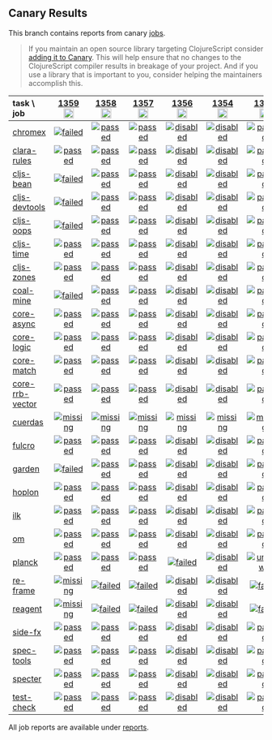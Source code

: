 ## Canary Results

This branch contains reports from canary [jobs](https://github.com/cljs-oss/canary/tree/jobs).

> If you maintain an open source library targeting ClojureScript consider [adding it to Canary](https://github.com/cljs-oss/canary/tree/master#how-to-participate). This will help ensure that no changes to the ClojureScript compiler results in breakage of your project. And if you use a library that is important to you, consider helping the maintainers accomplish this.

[//]: # (begin_overview_table)

| task \ job | <a href="reports/2020/04/01/job-001359-1.10.653-c057c92b" title="job #1359&#xA;&#xA;job&#xA;&#xA;requested by BinaryAge Bot (@babot) on 2020-04-01T11:02:30Z">1359<br/><img width=20 height=20 src="https://avatars0.githubusercontent.com/u/1476765?v=4&s=60"></a> | <a href="reports/2020/03/31/job-001358-1.10.650-465acf8f" title="job #1358&#xA;&#xA;job&#xA;&#xA;requested by BinaryAge Bot (@babot) on 2020-03-31T11:02:35Z">1358<br/><img width=20 height=20 src="https://avatars0.githubusercontent.com/u/1476765?v=4&s=60"></a> | <a href="reports/2020/03/30/job-001357-1.10.640-6ec0b763" title="job #1357&#xA;&#xA;job&#xA;&#xA;requested by BinaryAge Bot (@babot) on 2020-03-30T11:02:35Z">1357<br/><img width=20 height=20 src="https://avatars0.githubusercontent.com/u/1476765?v=4&s=60"></a> | <a href="reports/2020/03/29/job-001356-1.10.634-f227fadb" title="job #1356&#xA;&#xA;job -vvvv --only planck&#xA;&#xA;requested by Mike Fikes (@mfikes) on 2020-03-29T14:02:32Z">1356<br/><img width=20 height=20 src="https://avatars1.githubusercontent.com/u/1723464?v=4&s=60"></a> | <a href="reports/2020/03/29/job-001354-1.10.634-f227fadb" title="job #1354&#xA;&#xA;job -vvvv --only cljs-planck&#xA;&#xA;requested by Antonin Hildebrand (@darwin) on 2020-03-29T13:37:30Z">1354<br/><img width=20 height=20 src="https://avatars1.githubusercontent.com/u/5453?v=4&s=60"></a> | <a href="reports/2020/03/29/job-001352-1.10.634-f227fadb" title="job #1352&#xA;&#xA;job&#xA;&#xA;requested by BinaryAge Bot (@babot) on 2020-03-29T11:02:50Z">1352<br/><img width=20 height=20 src="https://avatars0.githubusercontent.com/u/1476765?v=4&s=60"></a> | <a href="reports/2020/03/28/job-001351-1.10.624-20f34d85" title="job #1351&#xA;&#xA;job --only cuerdas&#xA;&#xA;requested by Mike Fikes (@mfikes) on 2020-03-28T14:21:32Z">1351<br/><img width=20 height=20 src="https://avatars1.githubusercontent.com/u/1723464?v=4&s=60"></a> | <a href="reports/2020/03/28/job-001348-1.10.624-20f34d85" title="job #1348&#xA;&#xA;job&#xA;&#xA;requested by BinaryAge Bot (@babot) on 2020-03-28T11:02:24Z">1348<br/><img width=20 height=20 src="https://avatars0.githubusercontent.com/u/1476765?v=4&s=60"></a> | <a href="reports/2020/03/28/job-001347-1.10.624-20f34d85" title="job #1347&#xA;&#xA;job&#xA;&#xA;requested by Mike Fikes (@mfikes) on 2020-03-28T01:31:31Z">1347<br/><img width=20 height=20 src="https://avatars1.githubusercontent.com/u/1723464?v=4&s=60"></a> | <a href="reports/2020/03/28/job-001346-1.10.624-20f34d85" title="job #1346&#xA;&#xA;job --only core-async&#xA;&#xA;requested by Mike Fikes (@mfikes) on 2020-03-28T01:13:58Z">1346<br/><img width=20 height=20 src="https://avatars1.githubusercontent.com/u/1723464?v=4&s=60"></a> |
| :--- | :---: | :---: | :---: | :---: | :---: | :---: | :---: | :---: | :---: | :---: |
| [chromex](https://github.com/binaryage/chromex) | <a href="reports/2020/04/01/job-001359-1.10.653-c057c92b#-chromex"><img title="failed" src="http://box.binaryage.com/s-failed.svg"><a> | <a href="reports/2020/03/31/job-001358-1.10.650-465acf8f#-chromex"><img title="passed" src="http://box.binaryage.com/s-passed.svg"><a> | <a href="reports/2020/03/30/job-001357-1.10.640-6ec0b763#-chromex"><img title="passed" src="http://box.binaryage.com/s-passed.svg"><a> | <a href="reports/2020/03/29/job-001356-1.10.634-f227fadb#-chromex"><img title="disabled" src="http://box.binaryage.com/s-disabled.svg"><a> | <a href="reports/2020/03/29/job-001354-1.10.634-f227fadb#-chromex"><img title="disabled" src="http://box.binaryage.com/s-disabled.svg"><a> | <a href="reports/2020/03/29/job-001352-1.10.634-f227fadb#-chromex"><img title="passed" src="http://box.binaryage.com/s-passed.svg"><a> | <a href="reports/2020/03/28/job-001351-1.10.624-20f34d85#-chromex"><img title="disabled" src="http://box.binaryage.com/s-disabled.svg"><a> | <a href="reports/2020/03/28/job-001348-1.10.624-20f34d85#-chromex"><img title="passed" src="http://box.binaryage.com/s-passed.svg"><a> | <a href="reports/2020/03/28/job-001347-1.10.624-20f34d85#-chromex"><img title="unknown" src="http://box.binaryage.com/s-unknown.svg"><a> | <a href="reports/2020/03/28/job-001346-1.10.624-20f34d85#-chromex"><img title="disabled" src="http://box.binaryage.com/s-disabled.svg"><a> |
| [clara-rules](https://github.com/cerner/clara-rules) | <a href="reports/2020/04/01/job-001359-1.10.653-c057c92b#-clara-rules"><img title="passed" src="http://box.binaryage.com/s-passed.svg"><a> | <a href="reports/2020/03/31/job-001358-1.10.650-465acf8f#-clara-rules"><img title="passed" src="http://box.binaryage.com/s-passed.svg"><a> | <a href="reports/2020/03/30/job-001357-1.10.640-6ec0b763#-clara-rules"><img title="passed" src="http://box.binaryage.com/s-passed.svg"><a> | <a href="reports/2020/03/29/job-001356-1.10.634-f227fadb#-clara-rules"><img title="disabled" src="http://box.binaryage.com/s-disabled.svg"><a> | <a href="reports/2020/03/29/job-001354-1.10.634-f227fadb#-clara-rules"><img title="disabled" src="http://box.binaryage.com/s-disabled.svg"><a> | <a href="reports/2020/03/29/job-001352-1.10.634-f227fadb#-clara-rules"><img title="passed" src="http://box.binaryage.com/s-passed.svg"><a> | <a href="reports/2020/03/28/job-001351-1.10.624-20f34d85#-clara-rules"><img title="disabled" src="http://box.binaryage.com/s-disabled.svg"><a> | <a href="reports/2020/03/28/job-001348-1.10.624-20f34d85#-clara-rules"><img title="passed" src="http://box.binaryage.com/s-passed.svg"><a> | <a href="reports/2020/03/28/job-001347-1.10.624-20f34d85#-clara-rules"><img title="passed" src="http://box.binaryage.com/s-passed.svg"><a> | <a href="reports/2020/03/28/job-001346-1.10.624-20f34d85#-clara-rules"><img title="disabled" src="http://box.binaryage.com/s-disabled.svg"><a> |
| [cljs-bean](https://github.com/mfikes/cljs-bean) | <a href="reports/2020/04/01/job-001359-1.10.653-c057c92b#-cljs-bean"><img title="failed" src="http://box.binaryage.com/s-failed.svg"><a> | <a href="reports/2020/03/31/job-001358-1.10.650-465acf8f#-cljs-bean"><img title="passed" src="http://box.binaryage.com/s-passed.svg"><a> | <a href="reports/2020/03/30/job-001357-1.10.640-6ec0b763#-cljs-bean"><img title="passed" src="http://box.binaryage.com/s-passed.svg"><a> | <a href="reports/2020/03/29/job-001356-1.10.634-f227fadb#-cljs-bean"><img title="disabled" src="http://box.binaryage.com/s-disabled.svg"><a> | <a href="reports/2020/03/29/job-001354-1.10.634-f227fadb#-cljs-bean"><img title="disabled" src="http://box.binaryage.com/s-disabled.svg"><a> | <a href="reports/2020/03/29/job-001352-1.10.634-f227fadb#-cljs-bean"><img title="passed" src="http://box.binaryage.com/s-passed.svg"><a> | <a href="reports/2020/03/28/job-001351-1.10.624-20f34d85#-cljs-bean"><img title="disabled" src="http://box.binaryage.com/s-disabled.svg"><a> | <a href="reports/2020/03/28/job-001348-1.10.624-20f34d85#-cljs-bean"><img title="passed" src="http://box.binaryage.com/s-passed.svg"><a> | <a href="reports/2020/03/28/job-001347-1.10.624-20f34d85#-cljs-bean"><img title="passed" src="http://box.binaryage.com/s-passed.svg"><a> | <a href="reports/2020/03/28/job-001346-1.10.624-20f34d85#-cljs-bean"><img title="disabled" src="http://box.binaryage.com/s-disabled.svg"><a> |
| [cljs-devtools](https://github.com/binaryage/cljs-devtools) | <a href="reports/2020/04/01/job-001359-1.10.653-c057c92b#-cljs-devtools"><img title="failed" src="http://box.binaryage.com/s-failed.svg"><a> | <a href="reports/2020/03/31/job-001358-1.10.650-465acf8f#-cljs-devtools"><img title="passed" src="http://box.binaryage.com/s-passed.svg"><a> | <a href="reports/2020/03/30/job-001357-1.10.640-6ec0b763#-cljs-devtools"><img title="passed" src="http://box.binaryage.com/s-passed.svg"><a> | <a href="reports/2020/03/29/job-001356-1.10.634-f227fadb#-cljs-devtools"><img title="disabled" src="http://box.binaryage.com/s-disabled.svg"><a> | <a href="reports/2020/03/29/job-001354-1.10.634-f227fadb#-cljs-devtools"><img title="disabled" src="http://box.binaryage.com/s-disabled.svg"><a> | <a href="reports/2020/03/29/job-001352-1.10.634-f227fadb#-cljs-devtools"><img title="passed" src="http://box.binaryage.com/s-passed.svg"><a> | <a href="reports/2020/03/28/job-001351-1.10.624-20f34d85#-cljs-devtools"><img title="disabled" src="http://box.binaryage.com/s-disabled.svg"><a> | <a href="reports/2020/03/28/job-001348-1.10.624-20f34d85#-cljs-devtools"><img title="passed" src="http://box.binaryage.com/s-passed.svg"><a> | <a href="reports/2020/03/28/job-001347-1.10.624-20f34d85#-cljs-devtools"><img title="unknown" src="http://box.binaryage.com/s-unknown.svg"><a> | <a href="reports/2020/03/28/job-001346-1.10.624-20f34d85#-cljs-devtools"><img title="disabled" src="http://box.binaryage.com/s-disabled.svg"><a> |
| [cljs-oops](https://github.com/binaryage/cljs-oops) | <a href="reports/2020/04/01/job-001359-1.10.653-c057c92b#-cljs-oops"><img title="failed" src="http://box.binaryage.com/s-failed.svg"><a> | <a href="reports/2020/03/31/job-001358-1.10.650-465acf8f#-cljs-oops"><img title="passed" src="http://box.binaryage.com/s-passed.svg"><a> | <a href="reports/2020/03/30/job-001357-1.10.640-6ec0b763#-cljs-oops"><img title="passed" src="http://box.binaryage.com/s-passed.svg"><a> | <a href="reports/2020/03/29/job-001356-1.10.634-f227fadb#-cljs-oops"><img title="disabled" src="http://box.binaryage.com/s-disabled.svg"><a> | <a href="reports/2020/03/29/job-001354-1.10.634-f227fadb#-cljs-oops"><img title="disabled" src="http://box.binaryage.com/s-disabled.svg"><a> | <a href="reports/2020/03/29/job-001352-1.10.634-f227fadb#-cljs-oops"><img title="passed" src="http://box.binaryage.com/s-passed.svg"><a> | <a href="reports/2020/03/28/job-001351-1.10.624-20f34d85#-cljs-oops"><img title="disabled" src="http://box.binaryage.com/s-disabled.svg"><a> | <a href="reports/2020/03/28/job-001348-1.10.624-20f34d85#-cljs-oops"><img title="passed" src="http://box.binaryage.com/s-passed.svg"><a> | <a href="reports/2020/03/28/job-001347-1.10.624-20f34d85#-cljs-oops"><img title="unknown" src="http://box.binaryage.com/s-unknown.svg"><a> | <a href="reports/2020/03/28/job-001346-1.10.624-20f34d85#-cljs-oops"><img title="disabled" src="http://box.binaryage.com/s-disabled.svg"><a> |
| [cljs-time](https://github.com/andrewmcveigh/cljs-time) | <a href="reports/2020/04/01/job-001359-1.10.653-c057c92b#-cljs-time"><img title="passed" src="http://box.binaryage.com/s-passed.svg"><a> | <a href="reports/2020/03/31/job-001358-1.10.650-465acf8f#-cljs-time"><img title="passed" src="http://box.binaryage.com/s-passed.svg"><a> | <a href="reports/2020/03/30/job-001357-1.10.640-6ec0b763#-cljs-time"><img title="passed" src="http://box.binaryage.com/s-passed.svg"><a> | <a href="reports/2020/03/29/job-001356-1.10.634-f227fadb#-cljs-time"><img title="disabled" src="http://box.binaryage.com/s-disabled.svg"><a> | <a href="reports/2020/03/29/job-001354-1.10.634-f227fadb#-cljs-time"><img title="disabled" src="http://box.binaryage.com/s-disabled.svg"><a> | <a href="reports/2020/03/29/job-001352-1.10.634-f227fadb#-cljs-time"><img title="passed" src="http://box.binaryage.com/s-passed.svg"><a> | <a href="reports/2020/03/28/job-001351-1.10.624-20f34d85#-cljs-time"><img title="disabled" src="http://box.binaryage.com/s-disabled.svg"><a> | <a href="reports/2020/03/28/job-001348-1.10.624-20f34d85#-cljs-time"><img title="passed" src="http://box.binaryage.com/s-passed.svg"><a> | <a href="reports/2020/03/28/job-001347-1.10.624-20f34d85#-cljs-time"><img title="passed" src="http://box.binaryage.com/s-passed.svg"><a> | <a href="reports/2020/03/28/job-001346-1.10.624-20f34d85#-cljs-time"><img title="disabled" src="http://box.binaryage.com/s-disabled.svg"><a> |
| [cljs-zones](https://github.com/binaryage/cljs-zones) | <a href="reports/2020/04/01/job-001359-1.10.653-c057c92b#-cljs-zones"><img title="passed" src="http://box.binaryage.com/s-passed.svg"><a> | <a href="reports/2020/03/31/job-001358-1.10.650-465acf8f#-cljs-zones"><img title="passed" src="http://box.binaryage.com/s-passed.svg"><a> | <a href="reports/2020/03/30/job-001357-1.10.640-6ec0b763#-cljs-zones"><img title="passed" src="http://box.binaryage.com/s-passed.svg"><a> | <a href="reports/2020/03/29/job-001356-1.10.634-f227fadb#-cljs-zones"><img title="disabled" src="http://box.binaryage.com/s-disabled.svg"><a> | <a href="reports/2020/03/29/job-001354-1.10.634-f227fadb#-cljs-zones"><img title="disabled" src="http://box.binaryage.com/s-disabled.svg"><a> | <a href="reports/2020/03/29/job-001352-1.10.634-f227fadb#-cljs-zones"><img title="passed" src="http://box.binaryage.com/s-passed.svg"><a> | <a href="reports/2020/03/28/job-001351-1.10.624-20f34d85#-cljs-zones"><img title="disabled" src="http://box.binaryage.com/s-disabled.svg"><a> | <a href="reports/2020/03/28/job-001348-1.10.624-20f34d85#-cljs-zones"><img title="passed" src="http://box.binaryage.com/s-passed.svg"><a> | <a href="reports/2020/03/28/job-001347-1.10.624-20f34d85#-cljs-zones"><img title="unknown" src="http://box.binaryage.com/s-unknown.svg"><a> | <a href="reports/2020/03/28/job-001346-1.10.624-20f34d85#-cljs-zones"><img title="disabled" src="http://box.binaryage.com/s-disabled.svg"><a> |
| [coal-mine](https://github.com/mfikes/coal-mine) | <a href="reports/2020/04/01/job-001359-1.10.653-c057c92b#-coal-mine"><img title="failed" src="http://box.binaryage.com/s-failed.svg"><a> | <a href="reports/2020/03/31/job-001358-1.10.650-465acf8f#-coal-mine"><img title="passed" src="http://box.binaryage.com/s-passed.svg"><a> | <a href="reports/2020/03/30/job-001357-1.10.640-6ec0b763#-coal-mine"><img title="passed" src="http://box.binaryage.com/s-passed.svg"><a> | <a href="reports/2020/03/29/job-001356-1.10.634-f227fadb#-coal-mine"><img title="disabled" src="http://box.binaryage.com/s-disabled.svg"><a> | <a href="reports/2020/03/29/job-001354-1.10.634-f227fadb#-coal-mine"><img title="disabled" src="http://box.binaryage.com/s-disabled.svg"><a> | <a href="reports/2020/03/29/job-001352-1.10.634-f227fadb#-coal-mine"><img title="passed" src="http://box.binaryage.com/s-passed.svg"><a> | <a href="reports/2020/03/28/job-001351-1.10.624-20f34d85#-coal-mine"><img title="disabled" src="http://box.binaryage.com/s-disabled.svg"><a> | <a href="reports/2020/03/28/job-001348-1.10.624-20f34d85#-coal-mine"><img title="passed" src="http://box.binaryage.com/s-passed.svg"><a> | <a href="reports/2020/03/28/job-001347-1.10.624-20f34d85#-coal-mine"><img title="passed" src="http://box.binaryage.com/s-passed.svg"><a> | <a href="reports/2020/03/28/job-001346-1.10.624-20f34d85#-coal-mine"><img title="disabled" src="http://box.binaryage.com/s-disabled.svg"><a> |
| [core-async](https://github.com/clojure/core.async) | <a href="reports/2020/04/01/job-001359-1.10.653-c057c92b#-core-async"><img title="passed" src="http://box.binaryage.com/s-passed.svg"><a> | <a href="reports/2020/03/31/job-001358-1.10.650-465acf8f#-core-async"><img title="passed" src="http://box.binaryage.com/s-passed.svg"><a> | <a href="reports/2020/03/30/job-001357-1.10.640-6ec0b763#-core-async"><img title="passed" src="http://box.binaryage.com/s-passed.svg"><a> | <a href="reports/2020/03/29/job-001356-1.10.634-f227fadb#-core-async"><img title="disabled" src="http://box.binaryage.com/s-disabled.svg"><a> | <a href="reports/2020/03/29/job-001354-1.10.634-f227fadb#-core-async"><img title="disabled" src="http://box.binaryage.com/s-disabled.svg"><a> | <a href="reports/2020/03/29/job-001352-1.10.634-f227fadb#-core-async"><img title="passed" src="http://box.binaryage.com/s-passed.svg"><a> | <a href="reports/2020/03/28/job-001351-1.10.624-20f34d85#-core-async"><img title="disabled" src="http://box.binaryage.com/s-disabled.svg"><a> | <a href="reports/2020/03/28/job-001348-1.10.624-20f34d85#-core-async"><img title="passed" src="http://box.binaryage.com/s-passed.svg"><a> | <a href="reports/2020/03/28/job-001347-1.10.624-20f34d85#-core-async"><img title="passed" src="http://box.binaryage.com/s-passed.svg"><a> | <a href="reports/2020/03/28/job-001346-1.10.624-20f34d85#-core-async"><img title="passed" src="http://box.binaryage.com/s-passed.svg"><a> |
| [core-logic](https://github.com/clojure/core.logic) | <a href="reports/2020/04/01/job-001359-1.10.653-c057c92b#-core-logic"><img title="passed" src="http://box.binaryage.com/s-passed.svg"><a> | <a href="reports/2020/03/31/job-001358-1.10.650-465acf8f#-core-logic"><img title="passed" src="http://box.binaryage.com/s-passed.svg"><a> | <a href="reports/2020/03/30/job-001357-1.10.640-6ec0b763#-core-logic"><img title="passed" src="http://box.binaryage.com/s-passed.svg"><a> | <a href="reports/2020/03/29/job-001356-1.10.634-f227fadb#-core-logic"><img title="disabled" src="http://box.binaryage.com/s-disabled.svg"><a> | <a href="reports/2020/03/29/job-001354-1.10.634-f227fadb#-core-logic"><img title="disabled" src="http://box.binaryage.com/s-disabled.svg"><a> | <a href="reports/2020/03/29/job-001352-1.10.634-f227fadb#-core-logic"><img title="passed" src="http://box.binaryage.com/s-passed.svg"><a> | <a href="reports/2020/03/28/job-001351-1.10.624-20f34d85#-core-logic"><img title="disabled" src="http://box.binaryage.com/s-disabled.svg"><a> | <a href="reports/2020/03/28/job-001348-1.10.624-20f34d85#-core-logic"><img title="passed" src="http://box.binaryage.com/s-passed.svg"><a> | <a href="reports/2020/03/28/job-001347-1.10.624-20f34d85#-core-logic"><img title="passed" src="http://box.binaryage.com/s-passed.svg"><a> | <a href="reports/2020/03/28/job-001346-1.10.624-20f34d85#-core-logic"><img title="disabled" src="http://box.binaryage.com/s-disabled.svg"><a> |
| [core-match](https://github.com/clojure/core.match) | <a href="reports/2020/04/01/job-001359-1.10.653-c057c92b#-core-match"><img title="passed" src="http://box.binaryage.com/s-passed.svg"><a> | <a href="reports/2020/03/31/job-001358-1.10.650-465acf8f#-core-match"><img title="passed" src="http://box.binaryage.com/s-passed.svg"><a> | <a href="reports/2020/03/30/job-001357-1.10.640-6ec0b763#-core-match"><img title="passed" src="http://box.binaryage.com/s-passed.svg"><a> | <a href="reports/2020/03/29/job-001356-1.10.634-f227fadb#-core-match"><img title="disabled" src="http://box.binaryage.com/s-disabled.svg"><a> | <a href="reports/2020/03/29/job-001354-1.10.634-f227fadb#-core-match"><img title="disabled" src="http://box.binaryage.com/s-disabled.svg"><a> | <a href="reports/2020/03/29/job-001352-1.10.634-f227fadb#-core-match"><img title="passed" src="http://box.binaryage.com/s-passed.svg"><a> | <a href="reports/2020/03/28/job-001351-1.10.624-20f34d85#-core-match"><img title="disabled" src="http://box.binaryage.com/s-disabled.svg"><a> | <a href="reports/2020/03/28/job-001348-1.10.624-20f34d85#-core-match"><img title="passed" src="http://box.binaryage.com/s-passed.svg"><a> | <a href="reports/2020/03/28/job-001347-1.10.624-20f34d85#-core-match"><img title="passed" src="http://box.binaryage.com/s-passed.svg"><a> | <a href="reports/2020/03/28/job-001346-1.10.624-20f34d85#-core-match"><img title="disabled" src="http://box.binaryage.com/s-disabled.svg"><a> |
| [core-rrb-vector](https://github.com/clojure/core.rrb-vector) | <a href="reports/2020/04/01/job-001359-1.10.653-c057c92b#-core-rrb-vector"><img title="passed" src="http://box.binaryage.com/s-passed.svg"><a> | <a href="reports/2020/03/31/job-001358-1.10.650-465acf8f#-core-rrb-vector"><img title="passed" src="http://box.binaryage.com/s-passed.svg"><a> | <a href="reports/2020/03/30/job-001357-1.10.640-6ec0b763#-core-rrb-vector"><img title="passed" src="http://box.binaryage.com/s-passed.svg"><a> | <a href="reports/2020/03/29/job-001356-1.10.634-f227fadb#-core-rrb-vector"><img title="disabled" src="http://box.binaryage.com/s-disabled.svg"><a> | <a href="reports/2020/03/29/job-001354-1.10.634-f227fadb#-core-rrb-vector"><img title="disabled" src="http://box.binaryage.com/s-disabled.svg"><a> | <a href="reports/2020/03/29/job-001352-1.10.634-f227fadb#-core-rrb-vector"><img title="passed" src="http://box.binaryage.com/s-passed.svg"><a> | <a href="reports/2020/03/28/job-001351-1.10.624-20f34d85#-core-rrb-vector"><img title="disabled" src="http://box.binaryage.com/s-disabled.svg"><a> | <a href="reports/2020/03/28/job-001348-1.10.624-20f34d85#-core-rrb-vector"><img title="passed" src="http://box.binaryage.com/s-passed.svg"><a> | <a href="reports/2020/03/28/job-001347-1.10.624-20f34d85#-core-rrb-vector"><img title="passed" src="http://box.binaryage.com/s-passed.svg"><a> | <a href="reports/2020/03/28/job-001346-1.10.624-20f34d85#-core-rrb-vector"><img title="disabled" src="http://box.binaryage.com/s-disabled.svg"><a> |
| [cuerdas](https://github.com/funcool/cuerdas) | <a href="reports/2020/04/01/job-001359-1.10.653-c057c92b#-cuerdas"><img title="missing" src="http://box.binaryage.com/s-missing.svg"><a> | <a href="reports/2020/03/31/job-001358-1.10.650-465acf8f#-cuerdas"><img title="missing" src="http://box.binaryage.com/s-missing.svg"><a> | <a href="reports/2020/03/30/job-001357-1.10.640-6ec0b763#-cuerdas"><img title="missing" src="http://box.binaryage.com/s-missing.svg"><a> | <a href="reports/2020/03/29/job-001356-1.10.634-f227fadb#-cuerdas"><img title="missing" src="http://box.binaryage.com/s-missing.svg"><a> | <a href="reports/2020/03/29/job-001354-1.10.634-f227fadb#-cuerdas"><img title="missing" src="http://box.binaryage.com/s-missing.svg"><a> | <a href="reports/2020/03/29/job-001352-1.10.634-f227fadb#-cuerdas"><img title="missing" src="http://box.binaryage.com/s-missing.svg"><a> | <a href="reports/2020/03/28/job-001351-1.10.624-20f34d85#-cuerdas"><img title="failed" src="http://box.binaryage.com/s-failed.svg"><a> | <a href="reports/2020/03/28/job-001348-1.10.624-20f34d85#-cuerdas"><img title="failed" src="http://box.binaryage.com/s-failed.svg"><a> | <a href="reports/2020/03/28/job-001347-1.10.624-20f34d85#-cuerdas"><img title="failed" src="http://box.binaryage.com/s-failed.svg"><a> | <a href="reports/2020/03/28/job-001346-1.10.624-20f34d85#-cuerdas"><img title="disabled" src="http://box.binaryage.com/s-disabled.svg"><a> |
| [fulcro](https://github.com/fulcrologic/fulcro) | <a href="reports/2020/04/01/job-001359-1.10.653-c057c92b#-fulcro"><img title="passed" src="http://box.binaryage.com/s-passed.svg"><a> | <a href="reports/2020/03/31/job-001358-1.10.650-465acf8f#-fulcro"><img title="passed" src="http://box.binaryage.com/s-passed.svg"><a> | <a href="reports/2020/03/30/job-001357-1.10.640-6ec0b763#-fulcro"><img title="passed" src="http://box.binaryage.com/s-passed.svg"><a> | <a href="reports/2020/03/29/job-001356-1.10.634-f227fadb#-fulcro"><img title="disabled" src="http://box.binaryage.com/s-disabled.svg"><a> | <a href="reports/2020/03/29/job-001354-1.10.634-f227fadb#-fulcro"><img title="disabled" src="http://box.binaryage.com/s-disabled.svg"><a> | <a href="reports/2020/03/29/job-001352-1.10.634-f227fadb#-fulcro"><img title="passed" src="http://box.binaryage.com/s-passed.svg"><a> | <a href="reports/2020/03/28/job-001351-1.10.624-20f34d85#-fulcro"><img title="disabled" src="http://box.binaryage.com/s-disabled.svg"><a> | <a href="reports/2020/03/28/job-001348-1.10.624-20f34d85#-fulcro"><img title="passed" src="http://box.binaryage.com/s-passed.svg"><a> | <a href="reports/2020/03/28/job-001347-1.10.624-20f34d85#-fulcro"><img title="passed" src="http://box.binaryage.com/s-passed.svg"><a> | <a href="reports/2020/03/28/job-001346-1.10.624-20f34d85#-fulcro"><img title="disabled" src="http://box.binaryage.com/s-disabled.svg"><a> |
| [garden](https://github.com/noprompt/garden) | <a href="reports/2020/04/01/job-001359-1.10.653-c057c92b#-garden"><img title="failed" src="http://box.binaryage.com/s-failed.svg"><a> | <a href="reports/2020/03/31/job-001358-1.10.650-465acf8f#-garden"><img title="passed" src="http://box.binaryage.com/s-passed.svg"><a> | <a href="reports/2020/03/30/job-001357-1.10.640-6ec0b763#-garden"><img title="passed" src="http://box.binaryage.com/s-passed.svg"><a> | <a href="reports/2020/03/29/job-001356-1.10.634-f227fadb#-garden"><img title="disabled" src="http://box.binaryage.com/s-disabled.svg"><a> | <a href="reports/2020/03/29/job-001354-1.10.634-f227fadb#-garden"><img title="disabled" src="http://box.binaryage.com/s-disabled.svg"><a> | <a href="reports/2020/03/29/job-001352-1.10.634-f227fadb#-garden"><img title="passed" src="http://box.binaryage.com/s-passed.svg"><a> | <a href="reports/2020/03/28/job-001351-1.10.624-20f34d85#-garden"><img title="disabled" src="http://box.binaryage.com/s-disabled.svg"><a> | <a href="reports/2020/03/28/job-001348-1.10.624-20f34d85#-garden"><img title="passed" src="http://box.binaryage.com/s-passed.svg"><a> | <a href="reports/2020/03/28/job-001347-1.10.624-20f34d85#-garden"><img title="passed" src="http://box.binaryage.com/s-passed.svg"><a> | <a href="reports/2020/03/28/job-001346-1.10.624-20f34d85#-garden"><img title="disabled" src="http://box.binaryage.com/s-disabled.svg"><a> |
| [hoplon](https://github.com/hoplon/hoplon) | <a href="reports/2020/04/01/job-001359-1.10.653-c057c92b#-hoplon"><img title="passed" src="http://box.binaryage.com/s-passed.svg"><a> | <a href="reports/2020/03/31/job-001358-1.10.650-465acf8f#-hoplon"><img title="passed" src="http://box.binaryage.com/s-passed.svg"><a> | <a href="reports/2020/03/30/job-001357-1.10.640-6ec0b763#-hoplon"><img title="passed" src="http://box.binaryage.com/s-passed.svg"><a> | <a href="reports/2020/03/29/job-001356-1.10.634-f227fadb#-hoplon"><img title="disabled" src="http://box.binaryage.com/s-disabled.svg"><a> | <a href="reports/2020/03/29/job-001354-1.10.634-f227fadb#-hoplon"><img title="disabled" src="http://box.binaryage.com/s-disabled.svg"><a> | <a href="reports/2020/03/29/job-001352-1.10.634-f227fadb#-hoplon"><img title="passed" src="http://box.binaryage.com/s-passed.svg"><a> | <a href="reports/2020/03/28/job-001351-1.10.624-20f34d85#-hoplon"><img title="disabled" src="http://box.binaryage.com/s-disabled.svg"><a> | <a href="reports/2020/03/28/job-001348-1.10.624-20f34d85#-hoplon"><img title="failed" src="http://box.binaryage.com/s-failed.svg"><a> | <a href="reports/2020/03/28/job-001347-1.10.624-20f34d85#-hoplon"><img title="failed" src="http://box.binaryage.com/s-failed.svg"><a> | <a href="reports/2020/03/28/job-001346-1.10.624-20f34d85#-hoplon"><img title="disabled" src="http://box.binaryage.com/s-disabled.svg"><a> |
| [ilk](https://github.com/mfikes/ilk) | <a href="reports/2020/04/01/job-001359-1.10.653-c057c92b#-ilk"><img title="passed" src="http://box.binaryage.com/s-passed.svg"><a> | <a href="reports/2020/03/31/job-001358-1.10.650-465acf8f#-ilk"><img title="passed" src="http://box.binaryage.com/s-passed.svg"><a> | <a href="reports/2020/03/30/job-001357-1.10.640-6ec0b763#-ilk"><img title="passed" src="http://box.binaryage.com/s-passed.svg"><a> | <a href="reports/2020/03/29/job-001356-1.10.634-f227fadb#-ilk"><img title="disabled" src="http://box.binaryage.com/s-disabled.svg"><a> | <a href="reports/2020/03/29/job-001354-1.10.634-f227fadb#-ilk"><img title="disabled" src="http://box.binaryage.com/s-disabled.svg"><a> | <a href="reports/2020/03/29/job-001352-1.10.634-f227fadb#-ilk"><img title="passed" src="http://box.binaryage.com/s-passed.svg"><a> | <a href="reports/2020/03/28/job-001351-1.10.624-20f34d85#-ilk"><img title="disabled" src="http://box.binaryage.com/s-disabled.svg"><a> | <a href="reports/2020/03/28/job-001348-1.10.624-20f34d85#-ilk"><img title="passed" src="http://box.binaryage.com/s-passed.svg"><a> | <a href="reports/2020/03/28/job-001347-1.10.624-20f34d85#-ilk"><img title="passed" src="http://box.binaryage.com/s-passed.svg"><a> | <a href="reports/2020/03/28/job-001346-1.10.624-20f34d85#-ilk"><img title="disabled" src="http://box.binaryage.com/s-disabled.svg"><a> |
| [om](https://github.com/omcljs/om) | <a href="reports/2020/04/01/job-001359-1.10.653-c057c92b#-om"><img title="passed" src="http://box.binaryage.com/s-passed.svg"><a> | <a href="reports/2020/03/31/job-001358-1.10.650-465acf8f#-om"><img title="passed" src="http://box.binaryage.com/s-passed.svg"><a> | <a href="reports/2020/03/30/job-001357-1.10.640-6ec0b763#-om"><img title="passed" src="http://box.binaryage.com/s-passed.svg"><a> | <a href="reports/2020/03/29/job-001356-1.10.634-f227fadb#-om"><img title="disabled" src="http://box.binaryage.com/s-disabled.svg"><a> | <a href="reports/2020/03/29/job-001354-1.10.634-f227fadb#-om"><img title="disabled" src="http://box.binaryage.com/s-disabled.svg"><a> | <a href="reports/2020/03/29/job-001352-1.10.634-f227fadb#-om"><img title="passed" src="http://box.binaryage.com/s-passed.svg"><a> | <a href="reports/2020/03/28/job-001351-1.10.624-20f34d85#-om"><img title="disabled" src="http://box.binaryage.com/s-disabled.svg"><a> | <a href="reports/2020/03/28/job-001348-1.10.624-20f34d85#-om"><img title="passed" src="http://box.binaryage.com/s-passed.svg"><a> | <a href="reports/2020/03/28/job-001347-1.10.624-20f34d85#-om"><img title="passed" src="http://box.binaryage.com/s-passed.svg"><a> | <a href="reports/2020/03/28/job-001346-1.10.624-20f34d85#-om"><img title="disabled" src="http://box.binaryage.com/s-disabled.svg"><a> |
| [planck](https://github.com/planck-repl/planck) | <a href="reports/2020/04/01/job-001359-1.10.653-c057c92b#-planck"><img title="passed" src="http://box.binaryage.com/s-passed.svg"><a> | <a href="reports/2020/03/31/job-001358-1.10.650-465acf8f#-planck"><img title="passed" src="http://box.binaryage.com/s-passed.svg"><a> | <a href="reports/2020/03/30/job-001357-1.10.640-6ec0b763#-planck"><img title="passed" src="http://box.binaryage.com/s-passed.svg"><a> | <a href="reports/2020/03/29/job-001356-1.10.634-f227fadb#-planck"><img title="failed" src="http://box.binaryage.com/s-failed.svg"><a> | <a href="reports/2020/03/29/job-001354-1.10.634-f227fadb#-planck"><img title="disabled" src="http://box.binaryage.com/s-disabled.svg"><a> | <a href="reports/2020/03/29/job-001352-1.10.634-f227fadb#-planck"><img title="unknown" src="http://box.binaryage.com/s-unknown.svg"><a> | <a href="reports/2020/03/28/job-001351-1.10.624-20f34d85#-planck"><img title="disabled" src="http://box.binaryage.com/s-disabled.svg"><a> | <a href="reports/2020/03/28/job-001348-1.10.624-20f34d85#-planck"><img title="unknown" src="http://box.binaryage.com/s-unknown.svg"><a> | <a href="reports/2020/03/28/job-001347-1.10.624-20f34d85#-planck"><img title="unknown" src="http://box.binaryage.com/s-unknown.svg"><a> | <a href="reports/2020/03/28/job-001346-1.10.624-20f34d85#-planck"><img title="disabled" src="http://box.binaryage.com/s-disabled.svg"><a> |
| [re-frame](https://github.com/Day8/re-frame) | <a href="reports/2020/04/01/job-001359-1.10.653-c057c92b#-re-frame"><img title="missing" src="http://box.binaryage.com/s-missing.svg"><a> | <a href="reports/2020/03/31/job-001358-1.10.650-465acf8f#-re-frame"><img title="failed" src="http://box.binaryage.com/s-failed.svg"><a> | <a href="reports/2020/03/30/job-001357-1.10.640-6ec0b763#-re-frame"><img title="failed" src="http://box.binaryage.com/s-failed.svg"><a> | <a href="reports/2020/03/29/job-001356-1.10.634-f227fadb#-re-frame"><img title="disabled" src="http://box.binaryage.com/s-disabled.svg"><a> | <a href="reports/2020/03/29/job-001354-1.10.634-f227fadb#-re-frame"><img title="disabled" src="http://box.binaryage.com/s-disabled.svg"><a> | <a href="reports/2020/03/29/job-001352-1.10.634-f227fadb#-re-frame"><img title="failed" src="http://box.binaryage.com/s-failed.svg"><a> | <a href="reports/2020/03/28/job-001351-1.10.624-20f34d85#-re-frame"><img title="disabled" src="http://box.binaryage.com/s-disabled.svg"><a> | <a href="reports/2020/03/28/job-001348-1.10.624-20f34d85#-re-frame"><img title="failed" src="http://box.binaryage.com/s-failed.svg"><a> | <a href="reports/2020/03/28/job-001347-1.10.624-20f34d85#-re-frame"><img title="failed" src="http://box.binaryage.com/s-failed.svg"><a> | <a href="reports/2020/03/28/job-001346-1.10.624-20f34d85#-re-frame"><img title="disabled" src="http://box.binaryage.com/s-disabled.svg"><a> |
| [reagent](https://github.com/reagent-project/reagent) | <a href="reports/2020/04/01/job-001359-1.10.653-c057c92b#-reagent"><img title="missing" src="http://box.binaryage.com/s-missing.svg"><a> | <a href="reports/2020/03/31/job-001358-1.10.650-465acf8f#-reagent"><img title="failed" src="http://box.binaryage.com/s-failed.svg"><a> | <a href="reports/2020/03/30/job-001357-1.10.640-6ec0b763#-reagent"><img title="failed" src="http://box.binaryage.com/s-failed.svg"><a> | <a href="reports/2020/03/29/job-001356-1.10.634-f227fadb#-reagent"><img title="disabled" src="http://box.binaryage.com/s-disabled.svg"><a> | <a href="reports/2020/03/29/job-001354-1.10.634-f227fadb#-reagent"><img title="disabled" src="http://box.binaryage.com/s-disabled.svg"><a> | <a href="reports/2020/03/29/job-001352-1.10.634-f227fadb#-reagent"><img title="failed" src="http://box.binaryage.com/s-failed.svg"><a> | <a href="reports/2020/03/28/job-001351-1.10.624-20f34d85#-reagent"><img title="disabled" src="http://box.binaryage.com/s-disabled.svg"><a> | <a href="reports/2020/03/28/job-001348-1.10.624-20f34d85#-reagent"><img title="failed" src="http://box.binaryage.com/s-failed.svg"><a> | <a href="reports/2020/03/28/job-001347-1.10.624-20f34d85#-reagent"><img title="failed" src="http://box.binaryage.com/s-failed.svg"><a> | <a href="reports/2020/03/28/job-001346-1.10.624-20f34d85#-reagent"><img title="disabled" src="http://box.binaryage.com/s-disabled.svg"><a> |
| [side-fx](https://github.com/cljsrn/side-fx) | <a href="reports/2020/04/01/job-001359-1.10.653-c057c92b#-side-fx"><img title="passed" src="http://box.binaryage.com/s-passed.svg"><a> | <a href="reports/2020/03/31/job-001358-1.10.650-465acf8f#-side-fx"><img title="passed" src="http://box.binaryage.com/s-passed.svg"><a> | <a href="reports/2020/03/30/job-001357-1.10.640-6ec0b763#-side-fx"><img title="passed" src="http://box.binaryage.com/s-passed.svg"><a> | <a href="reports/2020/03/29/job-001356-1.10.634-f227fadb#-side-fx"><img title="disabled" src="http://box.binaryage.com/s-disabled.svg"><a> | <a href="reports/2020/03/29/job-001354-1.10.634-f227fadb#-side-fx"><img title="disabled" src="http://box.binaryage.com/s-disabled.svg"><a> | <a href="reports/2020/03/29/job-001352-1.10.634-f227fadb#-side-fx"><img title="passed" src="http://box.binaryage.com/s-passed.svg"><a> | <a href="reports/2020/03/28/job-001351-1.10.624-20f34d85#-side-fx"><img title="disabled" src="http://box.binaryage.com/s-disabled.svg"><a> | <a href="reports/2020/03/28/job-001348-1.10.624-20f34d85#-side-fx"><img title="passed" src="http://box.binaryage.com/s-passed.svg"><a> | <a href="reports/2020/03/28/job-001347-1.10.624-20f34d85#-side-fx"><img title="failed" src="http://box.binaryage.com/s-failed.svg"><a> | <a href="reports/2020/03/28/job-001346-1.10.624-20f34d85#-side-fx"><img title="disabled" src="http://box.binaryage.com/s-disabled.svg"><a> |
| [spec-tools](https://github.com/metosin/spec-tools) | <a href="reports/2020/04/01/job-001359-1.10.653-c057c92b#-spec-tools"><img title="passed" src="http://box.binaryage.com/s-passed.svg"><a> | <a href="reports/2020/03/31/job-001358-1.10.650-465acf8f#-spec-tools"><img title="passed" src="http://box.binaryage.com/s-passed.svg"><a> | <a href="reports/2020/03/30/job-001357-1.10.640-6ec0b763#-spec-tools"><img title="passed" src="http://box.binaryage.com/s-passed.svg"><a> | <a href="reports/2020/03/29/job-001356-1.10.634-f227fadb#-spec-tools"><img title="disabled" src="http://box.binaryage.com/s-disabled.svg"><a> | <a href="reports/2020/03/29/job-001354-1.10.634-f227fadb#-spec-tools"><img title="disabled" src="http://box.binaryage.com/s-disabled.svg"><a> | <a href="reports/2020/03/29/job-001352-1.10.634-f227fadb#-spec-tools"><img title="passed" src="http://box.binaryage.com/s-passed.svg"><a> | <a href="reports/2020/03/28/job-001351-1.10.624-20f34d85#-spec-tools"><img title="disabled" src="http://box.binaryage.com/s-disabled.svg"><a> | <a href="reports/2020/03/28/job-001348-1.10.624-20f34d85#-spec-tools"><img title="passed" src="http://box.binaryage.com/s-passed.svg"><a> | <a href="reports/2020/03/28/job-001347-1.10.624-20f34d85#-spec-tools"><img title="passed" src="http://box.binaryage.com/s-passed.svg"><a> | <a href="reports/2020/03/28/job-001346-1.10.624-20f34d85#-spec-tools"><img title="disabled" src="http://box.binaryage.com/s-disabled.svg"><a> |
| [specter](https://github.com/nathanmarz/specter) | <a href="reports/2020/04/01/job-001359-1.10.653-c057c92b#-specter"><img title="passed" src="http://box.binaryage.com/s-passed.svg"><a> | <a href="reports/2020/03/31/job-001358-1.10.650-465acf8f#-specter"><img title="passed" src="http://box.binaryage.com/s-passed.svg"><a> | <a href="reports/2020/03/30/job-001357-1.10.640-6ec0b763#-specter"><img title="passed" src="http://box.binaryage.com/s-passed.svg"><a> | <a href="reports/2020/03/29/job-001356-1.10.634-f227fadb#-specter"><img title="disabled" src="http://box.binaryage.com/s-disabled.svg"><a> | <a href="reports/2020/03/29/job-001354-1.10.634-f227fadb#-specter"><img title="disabled" src="http://box.binaryage.com/s-disabled.svg"><a> | <a href="reports/2020/03/29/job-001352-1.10.634-f227fadb#-specter"><img title="passed" src="http://box.binaryage.com/s-passed.svg"><a> | <a href="reports/2020/03/28/job-001351-1.10.624-20f34d85#-specter"><img title="disabled" src="http://box.binaryage.com/s-disabled.svg"><a> | <a href="reports/2020/03/28/job-001348-1.10.624-20f34d85#-specter"><img title="passed" src="http://box.binaryage.com/s-passed.svg"><a> | <a href="reports/2020/03/28/job-001347-1.10.624-20f34d85#-specter"><img title="passed" src="http://box.binaryage.com/s-passed.svg"><a> | <a href="reports/2020/03/28/job-001346-1.10.624-20f34d85#-specter"><img title="disabled" src="http://box.binaryage.com/s-disabled.svg"><a> |
| [test-check](https://github.com/clojure/test.check) | <a href="reports/2020/04/01/job-001359-1.10.653-c057c92b#-test-check"><img title="passed" src="http://box.binaryage.com/s-passed.svg"><a> | <a href="reports/2020/03/31/job-001358-1.10.650-465acf8f#-test-check"><img title="passed" src="http://box.binaryage.com/s-passed.svg"><a> | <a href="reports/2020/03/30/job-001357-1.10.640-6ec0b763#-test-check"><img title="passed" src="http://box.binaryage.com/s-passed.svg"><a> | <a href="reports/2020/03/29/job-001356-1.10.634-f227fadb#-test-check"><img title="disabled" src="http://box.binaryage.com/s-disabled.svg"><a> | <a href="reports/2020/03/29/job-001354-1.10.634-f227fadb#-test-check"><img title="disabled" src="http://box.binaryage.com/s-disabled.svg"><a> | <a href="reports/2020/03/29/job-001352-1.10.634-f227fadb#-test-check"><img title="passed" src="http://box.binaryage.com/s-passed.svg"><a> | <a href="reports/2020/03/28/job-001351-1.10.624-20f34d85#-test-check"><img title="disabled" src="http://box.binaryage.com/s-disabled.svg"><a> | <a href="reports/2020/03/28/job-001348-1.10.624-20f34d85#-test-check"><img title="passed" src="http://box.binaryage.com/s-passed.svg"><a> | <a href="reports/2020/03/28/job-001347-1.10.624-20f34d85#-test-check"><img title="failed" src="http://box.binaryage.com/s-failed.svg"><a> | <a href="reports/2020/03/28/job-001346-1.10.624-20f34d85#-test-check"><img title="disabled" src="http://box.binaryage.com/s-disabled.svg"><a> |

[//]: # (end_overview_table)

All job reports are available under [reports](reports).
